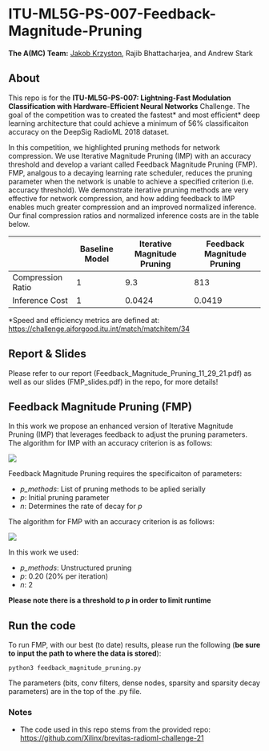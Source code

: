 # ITU-ML5G-PS-007-Feedback-Magnitude-Pruning
**The A(MC) Team:** [Jakob Krzyston](https://github.com/JakobKrzyston/), Rajib Bhattacharjea, and Andrew Stark

## About
This repo is for the **ITU-ML5G-PS-007: Lightning-Fast Modulation Classification with Hardware-Efficient Neural Networks** Challenge.
The goal of the competition was to created the fastest* and most efficient* deep learning architecture that could achieve a minimum of 56% classificaiton accuracy on the  DeepSig RadioML 2018 dataset.

In this competition, we highlighted pruning methods for network compression. We use Iterative Magnitude Pruning (IMP) with an accuracy threshold and develop a variant called Feedback Magnitude Pruning (FMP). FMP, analgous to a decaying learning rate scheduler, reduces the pruning parameter when the network is unable to achieve a specified criterion (i.e. accuracy threshold). We demonstrate iterative pruning methods are very effective for network compression, and how adding feedback to IMP enables much greater compression and an improved normalized inference. Our final compression ratios and normalized inference costs are in the table below.

|| Baseline Model | Iterative Magnitude Pruning  | Feedback Magnitude Pruning |
|-|-------------| ------------- | ------------- | 
|Compression Ratio| 1  | 9.3  | 813  | 
|Inference Cost| 1  | 0.0424  | 0.0419 |


*Speed and efficiency metrics are defined at: https://challenge.aiforgood.itu.int/match/matchitem/34

## Report & Slides ##
Please refer to our report (Feedback_Magnitude_Pruning_11_29_21.pdf) as well as our slides (FMP_slides.pdf) in the repo, for more details!

## Feedback Magnitude Pruning (FMP) ##
In this work we propose an enhanced version of Iterative Magnitude Pruning (IMP) that leverages feedback to adjust the pruning parameters. The algorithm for IMP with an accuracy criterion is as follows:

![](https://github.com/ITU-AI-ML-in-5G-Challenge/ITU-ML5G-PS-007-The-AMC-Team/blob/main/IMP_algorithm.JPG)

Feedback Magnitude Pruning requires the specificaiton of parameters:
- *p_methods*: List of pruning methods to be aplied serially 
- *p*: Initial pruning parameter
- *n*: Determines the rate of decay for *p*

The algorithm for FMP with an accuracy criterion is as follows:

![](https://github.com/ITU-AI-ML-in-5G-Challenge/ITU-ML5G-PS-007-The-AMC-Team/blob/main/FMP_algorithm.JPG)

In this work we used:
- *p_methods*: Unstructured pruning 
- *p*: 0.20 (20% per iteration)
- *n*: 2

**Please note there is a threshold to *p* in order to limit runtime**

## Run the code ##
To run FMP, with our best (to date) results, please run the following (**be sure to input the path to where the data is stored**):
```
python3 feedback_magnitude_pruning.py
```
The parameters (bits, conv filters, dense nodes, sparsity and sparsity decay parameters) are in the top of the .py file.

### Notes
- The code used in this repo stems from the provided repo: https://github.com/Xilinx/brevitas-radioml-challenge-21
